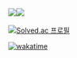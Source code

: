 <img src="https://img.shields.io/badge/Python-3776AB?style=for-the-badge&logo=Python&logoColor=white"><img src="https://img.shields.io/badge/JavaScript-F7DF1E?style=for-the-badge&logo=Python&logoColor=white">
---
[![Solved.ac 프로필](http://mazassumnida.wtf/api/v2/generate_badge?boj=ersa56)](https://solved.ac/ersa56)

[![wakatime](https://wakatime.com/badge/user/6cd4f103-09aa-4183-80cf-314083571d6b.svg)](https://wakatime.com/@6cd4f103-09aa-4183-80cf-314083571d6b)
